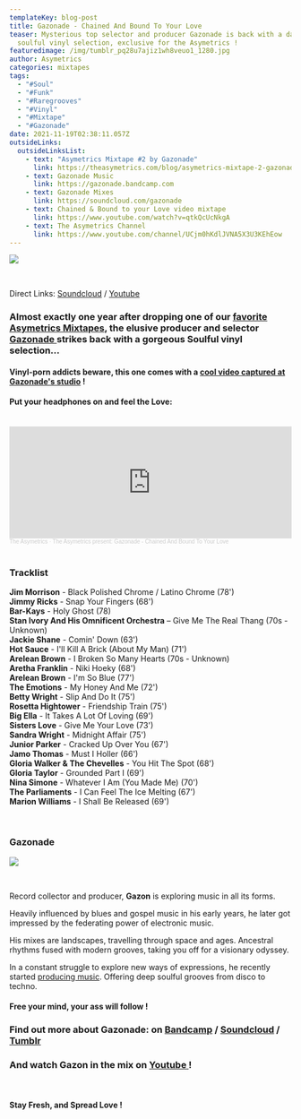 ```yaml
---
templateKey: blog-post
title: Gazonade - Chained And Bound To Your Love
teaser: Mysterious top selector and producer Gazonade is back with a dazzling
  soulful vinyl selection, exclusive for the Asymetrics !
featuredimage: /img/tumblr_pq28u7ajiz1wh8veuo1_1280.jpg
author: Asymetrics
categories: mixtapes
tags:
  - "#Soul"
  - "#Funk"
  - "#Raregrooves"
  - "#Vinyl"
  - "#Mixtape"
  - "#Gazonade"
date: 2021-11-19T02:38:11.057Z
outsideLinks:
  outsideLinksList:
    - text: "Asymetrics Mixtape #2 by Gazonade"
      link: https://theasymetrics.com/blog/asymetrics-mixtape-2-gazonade/
    - text: Gazonade Music
      link: https://gazonade.bandcamp.com
    - text: Gazonade Mixes
      link: https://soundcloud.com/gazonade
    - text: Chained & Bound to your Love video mixtape
      link: https://www.youtube.com/watch?v=qtkQcUcNkgA
    - text: The Asymetrics Channel
      link: https://www.youtube.com/channel/UCjm0hKdlJVNA5X3U3KEhEow
---
```

![](/img/tumblr_pq28u7ajiz1wh8veuo1_1280.jpg)

<br>

Direct Links: [Soundcloud](https://soundcloud.com/the-asymetrics/the-asymetrics-present-gazonade-chained-and-bound-to-your-love) / [Youtube](https://www.youtube.com/watch?v=qtkQcUcNkgA)

### Almost exactly one year after dropping one of our [favorite Asymetrics Mixtapes](https://soundcloud.com/the-asymetrics/asymetrics-mixtape-2-gazonade-deserts-bustle?in=gazonade/sets/mixtapes), the elusive producer and selector [Gazonade ](https://gazonade.bandcamp.com/)strikes back with a gorgeous Soulful vinyl selection...

#### Vinyl-porn addicts beware, this one comes with a [cool video captured at Gazonade's studio](https://www.youtube.com/watch?v=qtkQcUcNkgA) !

#### Put your headphones on and feel the Love:

<br>

<iframe width="100%" height="200" scrolling="no" frameborder="no" allow="autoplay" src="https://w.soundcloud.com/player/?url=https%3A//api.soundcloud.com/tracks/1162842466&color=%23ff5500&auto_play=false&hide_related=false&show_comments=true&show_user=true&show_reposts=false&show_teaser=true"></iframe><div style="font-size: 10px; color: #cccccc;line-break: anywhere;word-break: normal;overflow: hidden;white-space: nowrap;text-overflow: ellipsis; font-family: Interstate,Lucida Grande,Lucida Sans Unicode,Lucida Sans,Garuda,Verdana,Tahoma,sans-serif;font-weight: 100;"><a href="https://soundcloud.com/the-asymetrics" title="The Asymetrics" target="_blank" style="color: #cccccc; text-decoration: none;">The Asymetrics</a> · <a href="https://soundcloud.com/the-asymetrics/the-asymetrics-present-gazonade-chained-and-bound-to-your-love" title="The Asymetrics present: Gazonade - Chained And Bound To Your Love" target="_blank" style="color: #cccccc; text-decoration: none;">The Asymetrics present: Gazonade - Chained And Bound To Your Love</a></div>

<br>

### Tracklist

**Jim Morrison** - Black Polished Chrome / Latino Chrome (78')\
**Jimmy Ricks** - Snap Your Fingers (68')\
**Bar-Kays** - Holy Ghost (78)\
**Stan Ivory And His Omnificent Orchestra** – Give Me The Real Thang (70s - Unknown)\
**Jackie Shane** - Comin' Down (63')\
**Hot Sauce** - I'll Kill A Brick (About My Man) (71')\
**Arelean Brown** - I Broken So Many Hearts (70s - Unknown)\
**Aretha Franklin** - Niki Hoeky (68')\
**Arelean Brown** - I'm So Blue (77')\
**The Emotions** - My Honey And Me (72')\
**Betty Wright** - Slip And Do It (75')\
**Rosetta Hightower** - Friendship Train (75')\
**Big Ella** - It Takes A Lot Of Loving (69')\
**Sisters Love** - Give Me Your Love (73')\
**Sandra Wright** - Midnight Affair (75')\
**Junior Parker** - Cracked Up Over You (67')\
**Jamo Thomas** - Must I Holler (66')\
**Gloria Walker & The Chevelles** - You Hit The Spot (68')\
**Gloria Taylor** - Grounded Part I (69')\
**Nina Simone** - Whatever I Am (You Made Me) (70')\
**The Parliaments** - I Can Feel The Ice Melting (67')\
**Marion Williams** - I Shall Be Released (69')

<br>

### Gazonade

![](/img/screenshot_2020-10-20-the-asymetrics.png)

<br>

Record collector and producer, **Gazon** is exploring music in all its forms.

Heavily influenced by blues and gospel music in his early years, he later got impressed by the federating power of electronic music.

His mixes are landscapes, travelling through space and ages. Ancestral rhythms fused with modern grooves, taking you off for a visionary odyssey.

In a constant struggle to explore new ways of expressions, he recently started [producing music](https://gazonade.bandcamp.com). Offering deep soulful grooves from disco to techno.

#### Free your mind, your ass will follow !

### Find out more about Gazonade: on [Bandcamp](https://gazonade.bandcamp.com) / [Soundcloud](https://soundcloud.com/gazonade) / [Tumblr](https://gazonade.tumblr.com)

### And watch Gazon in the mix on [Youtube ](https://www.youtube.com/watch?v=qtkQcUcNkgA)!

<br>

#### Stay Fresh, and Spread Love !